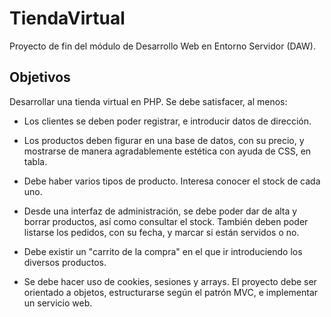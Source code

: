 # TiendaVirtual
Proyecto de fin del módulo de Desarrollo Web en Entorno Servidor (DAW).
## Objetivos

Desarrollar una tienda virtual en PHP. Se debe satisfacer, al menos:

* Los clientes se deben poder registrar, e introducir datos de dirección.

* Los productos deben figurar en una base de datos, con su precio, y mostrarse de manera agradablemente estética con ayuda de CSS, en tabla.

* Debe haber varios tipos de producto. Interesa conocer el stock de cada uno.

* Desde una interfaz de administración, se debe poder dar de alta y borrar productos, así como consultar el stock. También deben poder listarse los pedidos, con su fecha, y marcar si están servidos o no.

* Debe existir un "carrito de la compra" en el que ir introduciendo los diversos productos.

* Se debe hacer uso de cookies, sesiones y arrays. El proyecto debe ser orientado a objetos, estructurarse según el patrón MVC, e implementar un servicio web.

